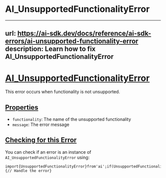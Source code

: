 # AI_UnsupportedFunctionalityError


---
url: https://ai-sdk.dev/docs/reference/ai-sdk-errors/ai-unsupported-functionality-error
description: Learn how to fix AI_UnsupportedFunctionalityError
---


# [AI\_UnsupportedFunctionalityError](#ai_unsupportedfunctionalityerror)


This error occurs when functionality is not unsupported.


## [Properties](#properties)


-   `functionality`: The name of the unsupported functionality
-   `message`: The error message


## [Checking for this Error](#checking-for-this-error)


You can check if an error is an instance of `AI_UnsupportedFunctionalityError` using:

```
import{UnsupportedFunctionalityError}from'ai';if(UnsupportedFunctionalityError.isInstance(error)){// Handle the error}
```
